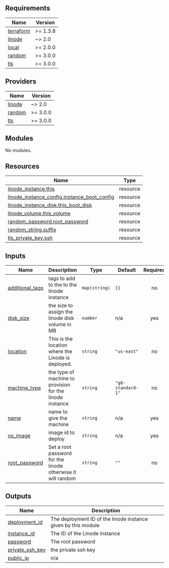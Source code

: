 <!-- BEGIN_TF_DOCS -->
## Requirements

| Name | Version |
|------|---------|
| <a name="requirement_terraform"></a> [terraform](#requirement\_terraform) | >= 1.3.8 |
| <a name="requirement_linode"></a> [linode](#requirement\_linode) | ~> 2.0 |
| <a name="requirement_local"></a> [local](#requirement\_local) | >= 2.0.0 |
| <a name="requirement_random"></a> [random](#requirement\_random) | >= 3.0.0 |
| <a name="requirement_tls"></a> [tls](#requirement\_tls) | >= 3.0.0 |

## Providers

| Name | Version |
|------|---------|
| <a name="provider_linode"></a> [linode](#provider\_linode) | ~> 2.0 |
| <a name="provider_random"></a> [random](#provider\_random) | >= 3.0.0 |
| <a name="provider_tls"></a> [tls](#provider\_tls) | >= 3.0.0 |

## Modules

No modules.

## Resources

| Name | Type |
|------|------|
| [linode_instance.this](https://registry.terraform.io/providers/linode/linode/latest/docs/resources/instance) | resource |
| [linode_instance_config.instance_boot_config](https://registry.terraform.io/providers/linode/linode/latest/docs/resources/instance_config) | resource |
| [linode_instance_disk.this_boot_disk](https://registry.terraform.io/providers/linode/linode/latest/docs/resources/instance_disk) | resource |
| [linode_volume.this_volume](https://registry.terraform.io/providers/linode/linode/latest/docs/resources/volume) | resource |
| [random_password.root_password](https://registry.terraform.io/providers/hashicorp/random/latest/docs/resources/password) | resource |
| [random_string.suffix](https://registry.terraform.io/providers/hashicorp/random/latest/docs/resources/string) | resource |
| [tls_private_key.ssh](https://registry.terraform.io/providers/hashicorp/tls/latest/docs/resources/private_key) | resource |

## Inputs

| Name | Description | Type | Default | Required |
|------|-------------|------|---------|:--------:|
| <a name="input_additional_tags"></a> [additional\_tags](#input\_additional\_tags) | tags to add to the to the linode instance | `map(string)` | `{}` | no |
| <a name="input_disk_size"></a> [disk\_size](#input\_disk\_size) | the size to assign the linode disk volume in MB | `number` | n/a | yes |
| <a name="input_location"></a> [location](#input\_location) | This is the location where the Linode is deployed. | `string` | `"us-east"` | no |
| <a name="input_machine_type"></a> [machine\_type](#input\_machine\_type) | the type of machine to provision for the linode instance | `string` | `"g6-standard-1"` | no |
| <a name="input_name"></a> [name](#input\_name) | name to give the machine | `string` | n/a | yes |
| <a name="input_os_image"></a> [os\_image](#input\_os\_image) | image id to deploy | `string` | n/a | yes |
| <a name="input_root_password"></a> [root\_password](#input\_root\_password) | Set a root password for the linode otherwise it will random | `string` | `""` | no |

## Outputs

| Name | Description |
|------|-------------|
| <a name="output_deployment_id"></a> [deployment\_id](#output\_deployment\_id) | The deployment ID of the linode instance given by this module |
| <a name="output_instance_id"></a> [instance\_id](#output\_instance\_id) | The ID of the Linode instance |
| <a name="output_password"></a> [password](#output\_password) | The root password |
| <a name="output_private_ssh_key"></a> [private\_ssh\_key](#output\_private\_ssh\_key) | the private ssh key |
| <a name="output_public_ip"></a> [public\_ip](#output\_public\_ip) | n/a |
<!-- END_TF_DOCS -->